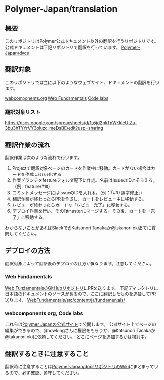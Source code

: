 # Polymer-Japan/translation

## 概要
このリポジトリはPolymer公式ドキュメント以外の翻訳を行うリポジトリです。
公式ドキュメントは下記リポジトリで翻訳を行っています。
[Polymer-Japan/docs](https://github.com/Polymer-Japan/docs)

## 翻訳対象
このリポジトリでは主に以下のようなウェブサイト、ドキュメントの翻訳を行います。

[webcomponents.org](https://www.webcomponents.org/)
[Web Fundamentals](https://developers.google.com/web/fundamentals/)
[Code labs](https://codelabs.developers.google.com/)

### 翻訳対象リスト
https://docs.google.com/spreadsheets/d/1u5jd2pkTnWKkIeUtZa-3bu3hTYYrVY3oluzd_meDsBE/edit?usp=sharing

## 翻訳作業の流れ
翻訳作業は次のような流れで行います。

1. Projectで翻訳対象ページのカードを作業中に移動。カードがない場合はカードを作成しissue化する。
2. 作業ブランチをfeatureフォルダ配下に作成。名前はissueのIDとそろえる。（例：feature/#10）
3. コミットメッセージにはissueのIDを入れる。（例：「#10 誤字修正」）
4. 翻訳作業が終わったらPRを作成し、カードをレビュー中に移動する。
5. レビューが終わったらカードを「レビュー完了」に移動する。
6. デプロイ作業を行い、その後masterにマージする。その後、カードを「完了」に移動する。

わからないことがあればSlackで@Katsunori Tanakaか@takanori okiあてに質問してください。

## デプロイの方法
翻訳対象によって翻訳後のデプロイの仕方が異なります。注意してください。

### Web Fundamentals
[Web FundamentalsのGitHubリポジトリ](https://github.com/google/WebFundamentals)にPRを送ります。
下記ディレクトリに日本語のドキュメントのソースがあるので、ここに翻訳したものを追加してPR送ります。
[WebFundamentals/src/content/ja/fundamentals/](https://github.com/google/WebFundamentals/tree/master/src/content/ja/fundamentals)

### webcomponents.org, Code labs
これらは[Polymer Japanの公式サイト](https://polymer-jp.org/)で公開します。
公式サイト上でページの編集ができるので、@howkingさんに権限をもらうか、@Katsunori Tanakaか@takanori okiに依頼してください。
どこにページを追加するかは検討中。

## 翻訳するときに注意すること
翻訳時に注意することは[Polymer-Japan/docsリポジトリのWiki](https://github.com/Polymer-Japan/docs/wiki/%E7%BF%BB%E8%A8%B3%E3%81%AE%E6%B3%A8%E6%84%8F%E4%BA%8B%E9%A0%85)にまとまっているので、必ず確認、遵守してください。
